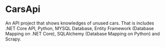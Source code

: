 # CarsApi
An API project that shows knowledges of unused cars. That is includes .NET Core API, Python, MYSQL Database, Entity Framework (Database Mapping on .NET Core), SQLAlchemy (Database Mapping on Python) and Scrapy.
